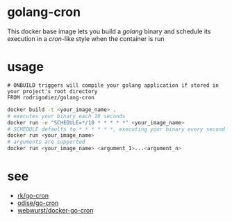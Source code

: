 # golang-cron
This docker base image lets you build a *golang* binary and schedule its execution in a *cron*-like style when the container is run

# usage
```
# ONBUILD triggers will compile your golang application if stored in your project's root directory
FROM rodrigodiez/golang-cron
```

```bash
docker build -t <your_image_name> .
# executes your binary each 10 seconds
docker run -e "SCHEDULE=*/10 * * * * *" <your_image_name>
# SCHEDULE defaults to * * * * * *, executing your binary every second
docker run <your_image_name>
# arguments are supported
docker run <your_image_name> <argument_1>...<argument_n>
```

# see
- [rk/go-cron](https://github.com/rk/go-cron)
- [odise/go-cron](https://github.com/odise/go-cron)
- [webwurst/docker-go-cron](https://github.com/webwurst/docker-go-cron)
